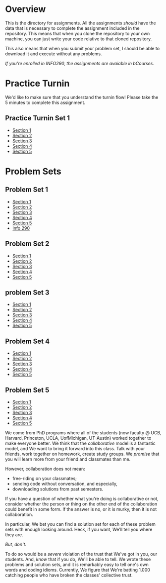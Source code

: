 

# Overview 
This is the directory for assignments. All the assignments _should_
have the data that is necessary to complete the assignment included in
the repository. This means that when you clone the repository to your
own machine, you can just write your code relative to that cloned
repository. 

This also means that when you submit your problem set, I should be
able to download it and execute without any problems.

*If you're enrolled in INFO290, the assignments are avaiable in bCourses.* 

# Practice Turnin 
We'd like to make sure that you understand the turnin flow! Please
take the 5 minutes to complete this assignment. 

## Practice Turnin Set 1 
- [Section 1](https://github.prod.oc.2u.com/UCB-MIDS/w241-practice-fall2020-section1)
- [Section 2](https://github.prod.oc.2u.com/UCB-MIDS/w241-practice-fall2020-section2)
- [Section 3](https://github.prod.oc.2u.com/UCB-MIDS/w241-practice-fall2020-section3)
- [Section 4](https://github.prod.oc.2u.com/UCB-MIDS/w241-practice-fall2020-section4)
- [Section 5](https://github.prod.oc.2u.com/UCB-MIDS/w241-practice-fall2020-section5)


# Problem Sets 

## Problem Set 1
- [Section 1](https://github.prod.oc.2u.com/UCB-MIDS/w241-ps1-fall2020-section1)
- [Section 2](https://github.prod.oc.2u.com/UCB-MIDS/w241-ps1-fall2020-section2)
- [Section 3](https://github.prod.oc.2u.com/UCB-MIDS/w241-ps1-fall2020-section3)
- [Section 4](https://github.prod.oc.2u.com/UCB-MIDS/w241-ps1-fall2020-section4)
- [Section 5](https://github.prod.oc.2u.com/UCB-MIDS/w241-ps1-fall2020-section5)
- [Info 290](https://github.com/UCB-MIDS/info290_assignments)
<!-- - [Section 98](https://github.prod.oc.2u.com/UCB-MIDS/w241-ps1-fall2020-section98) -->
<!-- - [Section 99](https://github.prod.oc.2u.com/UCB-MIDS/w241-ps1-fall2020-section99) -->

## Problem Set 2
- [Section 1](https://github.prod.oc.2u.com/UCB-MIDS/w241-ps2-fall2020-section1)
- [Section 2](https://github.prod.oc.2u.com/UCB-MIDS/w241-ps2-fall2020-section2)
- [Section 3](https://github.prod.oc.2u.com/UCB-MIDS/w241-ps2-fall2020-section3)
- [Section 4](https://github.prod.oc.2u.com/UCB-MIDS/w241-ps2-fall2020-section4)
- [Section 5](https://github.prod.oc.2u.com/UCB-MIDS/w241-ps2-fall2020-section5)
<!-- - [Section 98](https://github.prod.oc.2u.com/UCB-MIDS/w241-ps2-fall2020-section98) -->
<!-- - [Section 99](https://github.prod.oc.2u.com/UCB-MIDS/w241-ps2-fall2020-section99) -->

## problem Set 3
- [Section 1](https://github.prod.oc.2u.com/UCB-MIDS/w241-ps3-fall2020-section1)
- [Section 2](https://github.prod.oc.2u.com/UCB-MIDS/w241-ps3-fall2020-section2)
- [Section 3](https://github.prod.oc.2u.com/UCB-MIDS/w241-ps3-fall2020-section3)
- [Section 4](https://github.prod.oc.2u.com/UCB-MIDS/w241-ps3-fall2020-section4)
- [Section 5](https://github.prod.oc.2u.com/UCB-MIDS/w241-ps3-fall2020-section5)
<!-- - [Section 98](https://github.prod.oc.2u.com/UCB-MIDS/w241-ps3-fall2020-section98) -->
<!-- - [Section 99](https://github.prod.oc.2u.com/UCB-MIDS/w241-ps3-fall2020-section99) -->

## Problem Set 4
- [Section 1](https://github.prod.oc.2u.com/UCB-MIDS/w241-ps4-fall2020-section1)
- [Section 2](https://github.prod.oc.2u.com/UCB-MIDS/w241-ps4-fall2020-section2)
- [Section 3](https://github.prod.oc.2u.com/UCB-MIDS/w241-ps4-fall2020-section3)
- [Section 4](https://github.prod.oc.2u.com/UCB-MIDS/w241-ps4-fall2020-section4)
- [Section 5](https://github.prod.oc.2u.com/UCB-MIDS/w241-ps4-fall2020-section5)
<!-- - [Section 98](https://github.prod.oc.2u.com/UCB-MIDS/w241-ps4-fall2020-section98) -->
<!-- - [Section 99](https://github.prod.oc.2u.com/UCB-MIDS/w241-ps4-fall2020-section99) -->

## Problem Set 5
- [Section 1](https://github.prod.oc.2u.com/UCB-MIDS/w241-ps5-fall2020-section1)
- [Section 2](https://github.prod.oc.2u.com/UCB-MIDS/w241-ps5-fall2020-section2)
- [Section 3](https://github.prod.oc.2u.com/UCB-MIDS/w241-ps5-fall2020-section3)
- [Section 4](https://github.prod.oc.2u.com/UCB-MIDS/w241-ps5-fall2020-section4)
- [Section 5](https://github.prod.oc.2u.com/UCB-MIDS/w241-ps5-fall2020-section5)
<!-- - [Section 98](https://github.prod.oc.2u.com/UCB-MIDS/w241-ps5-fall2020-section98) -->
<!-- - [Section 99](https://github.prod.oc.2u.com/UCB-MIDS/w241-ps5-fall2020-section99) -->

We come from PhD programs where all of the students (now
faculty @ UCB, Harvard, Princeton, UCLA, UofMichigan, UT-Austin)
worked together to make everyone better. We think that the
*collaborative* model  is a fantastic model, and We want to bring it
forward into this class. Talk with your friends, work together on
homework, create study groups. We _promise_ that you will learn more
from your friend and classmates than me.

However, collaboration does not mean:

- free-riding on your classmates;
- sending code without conversation, and especially, 
- downloading solutions from past semesters.

If you have a question of whether what you're doing is collaborative
or not, consider whether the person or thing on the other end of the
collaboration could benefit in some form. If the answer is no, or it
is murky, then it is not collaboration. 

In particular, We bet you can find a solution set for each of these
problem sets with enough looking around. Heck, if you want, We'll tell
you where they are.

*But, don't.*

To do so would be a _severe_ violation
of the trust that We've got in you, our students. And, _know_ that if you
do, We'll be able to tell. We wrote these problems and solution sets,
and it is remarkably easy to tell one's own words and coding
idioms. Currently, We figure that We're batting 1.000 catching people who
have broken the classes' collective trust. 
